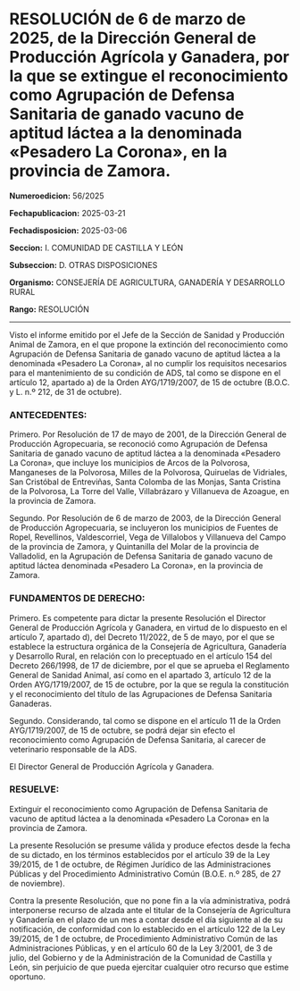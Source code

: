 # RESOLUCIÓN de 6 de marzo de 2025, de la Dirección General de Producción Agrícola y Ganadera, por la que se extingue el reconocimiento como Agrupación de Defensa Sanitaria de ganado vacuno de aptitud láctea a la denominada «Pesadero La Corona», en la provincia de Zamora.


**Numeroedicion:** 56/2025

**Fechapublicacion:** 2025-03-21

**Fechadisposicion:** 2025-03-06

**Seccion:** I. COMUNIDAD DE CASTILLA Y LEÓN

**Subseccion:** D. OTRAS DISPOSICIONES

**Organismo:** CONSEJERÍA DE AGRICULTURA, GANADERÍA Y DESARROLLO RURAL

**Rango:** RESOLUCIÓN


---


Visto el informe emitido por el Jefe de la Sección de Sanidad y Producción Animal de Zamora, en el que propone la extinción del reconocimiento como Agrupación de Defensa Sanitaria de ganado vacuno de aptitud láctea a la denominada «Pesadero La Corona», al no cumplir los requisitos necesarios para el mantenimiento de su condición de ADS, tal como se dispone en el artículo 12, apartado a) de la Orden AYG/1719/2007, de 15 de octubre (B.O.C. y L. n.º 212, de 31 de octubre).

### ANTECEDENTES:

Primero.  Por Resolución de 17 de mayo de 2001, de la Dirección General de Producción Agropecuaria, se reconoció como Agrupación de Defensa Sanitaria de ganado vacuno de aptitud láctea a la denominada «Pesadero La Corona», que incluye los municipios de Arcos de la Polvorosa, Manganeses de la Polvorosa, Milles de la Polvorosa, Quiruelas de Vidriales, San Cristóbal de Entreviñas, Santa Colomba de las Monjas, Santa Cristina de la Polvorosa, La Torre del Valle, Villabrázaro y Villanueva de Azoague, en la provincia de Zamora.

Segundo.  Por Resolución de 6 de marzo de 2003, de la Dirección General de Producción Agropecuaria, se incluyeron los municipios de Fuentes de Ropel, Revellinos, Valdescorriel, Vega de Villalobos y Villanueva del Campo de la provincia de Zamora, y Quintanilla del Molar de la provincia de Valladolid, en la Agrupación de Defensa Sanitaria de ganado vacuno de aptitud láctea denominada «Pesadero La Corona», en la provincia de Zamora.

### FUNDAMENTOS DE DERECHO:

Primero.  Es competente para dictar la presente Resolución el Director General de Producción Agrícola y Ganadera, en virtud de lo dispuesto en el artículo 7, apartado d), del Decreto 11/2022, de 5 de mayo, por el que se establece la estructura orgánica de la Consejería de Agricultura, Ganadería y Desarrollo Rural, en relación con lo preceptuado en el artículo 154 del Decreto 266/1998, de 17 de diciembre, por el que se aprueba el Reglamento General de Sanidad Animal, así como en el apartado 3, artículo 12 de la Orden AYG/1719/2007, de 15 de octubre, por la que se regula la constitución y el reconocimiento del título de las Agrupaciones de Defensa Sanitaria Ganaderas.

Segundo.  Considerando, tal como se dispone en el artículo 11 de la Orden AYG/1719/2007, de 15 de octubre, se podrá dejar sin efecto el reconocimiento como Agrupación de Defensa Sanitaria, al carecer de veterinario responsable de la ADS.

El Director General de Producción Agrícola y Ganadera.

### RESUELVE:

Extinguir el reconocimiento como Agrupación de Defensa Sanitaria de vacuno de aptitud láctea a la denominada «Pesadero La Corona» en la provincia de Zamora.

La presente Resolución se presume válida y produce efectos desde la fecha de su dictado, en los términos establecidos por el artículo 39 de la Ley 39/2015, de 1 de octubre, de Régimen Jurídico de las Administraciones Públicas y del Procedimiento Administrativo Común (B.O.E. n.º 285, de 27 de noviembre).

Contra la presente Resolución, que no pone fin a la vía administrativa, podrá interponerse recurso de alzada ante el titular de la Consejería de Agricultura y Ganadería en el plazo de un mes a contar desde el día siguiente al de su notificación, de conformidad con lo establecido en el artículo 122 de la Ley 39/2015, de 1 de octubre, de Procedimiento Administrativo Común de las Administraciones Públicas, y en el artículo 60 de la Ley 3/2001, de 3 de julio, del Gobierno y de la Administración de la Comunidad de Castilla y León, sin perjuicio de que pueda ejercitar cualquier otro recurso que estime oportuno.
